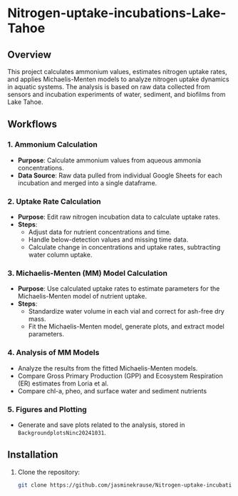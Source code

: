 # Nitrogen-uptake-incubations-Lake-Tahoe

## Overview
This project calculates ammonium values, estimates nitrogen uptake rates, and applies Michaelis-Menten models to analyze nitrogen uptake dynamics in aquatic systems. The analysis is based on raw data collected from sensors and incubation experiments of water, sediment, and biofilms from Lake Tahoe. 

## Workflows

### 1. **Ammonium Calculation**
- **Purpose**: Calculate ammonium values from aqueous ammonia concentrations.
- **Data Source**: Raw data pulled from individual Google Sheets for each incubation and merged into a single dataframe.

### 2. **Uptake Rate Calculation**
- **Purpose**: Edit raw nitrogen incubation data to calculate uptake rates.
- **Steps**:
  - Adjust data for nutrient concentrations and time.
  - Handle below-detection values and missing time data.
  - Calculate change in concentrations and uptake rates, subtracting water column uptake.

### 3. **Michaelis-Menten (MM) Model Calculation**
- **Purpose**: Use calculated uptake rates to estimate parameters for the Michaelis-Menten model of nutrient uptake.
- **Steps**:
  - Standardize water volume in each vial and correct for ash-free dry mass.
  - Fit the Michaelis-Menten model, generate plots, and extract model parameters.

### 4. **Analysis of MM Models**
- Analyze the results from the fitted Michaelis-Menten models.
- Compare Gross Primary Production (GPP) and Ecosystem Respiration (ER) estimates from Loria et al.
- Compare chl-a, pheo, and surface water and sediment nutrients

### 5. **Figures and Plotting**
- Generate and save plots related to the analysis, stored in `BackgroundplotsNinc20241031`.

## Installation
1. Clone the repository:
   ```bash
   git clone https://github.com/jasminekrause/Nitrogen-uptake-incubations-Lake-Tahoe.git
